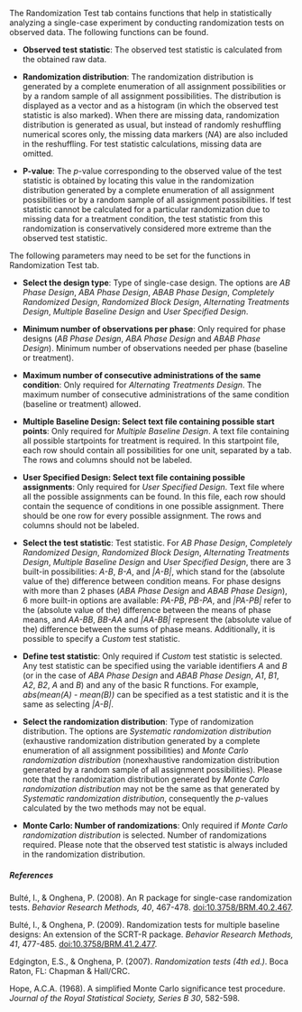 The Randomization Test tab contains functions that help in statistically analyzing a single-case experiment by conducting randomization tests on observed data. The following functions can be found.

* **Observed test statistic**: The observed test statistic is calculated from the obtained raw data.

* **Randomization distribution**: The randomization distribution is generated by a complete enumeration of all assignment possibilities or by a random sample of all assignment possibilities. The distribution is displayed as a vector and as a histogram (in which the observed test statistic is also marked). When there are missing data, randomization distribution is generated as usual, but instead of randomly reshuffling numerical scores only, the missing data markers (*NA*) are also included in the reshuffling. For test statistic calculations, missing data are omitted. 

* **P-value**: The *p*-value corresponding to the observed value of the test statistic is obtained by locating this value in the randomization distribution generated by a complete enumeration of all assignment possibilities or by a random sample of all assignment possibilities. If test statistic cannot be calculated for a particular randomization due to missing data for a treatment condition, the test statistic from this randomization is conservatively considered more extreme than the observed test statistic.

The following parameters may need to be set for the functions in Randomization Test tab.

* **Select the design type**: Type of single-case design. The options are *AB Phase Design*, *ABA Phase Design*, *ABAB Phase Design*, *Completely Randomized Design*, *Randomized Block Design*, *Alternating Treatments Design*, *Multiple Baseline Design* and *User Specified Design*.

* **Minimum number of observations per phase**: Only required for phase designs (*AB Phase Design*, *ABA Phase Design* and *ABAB Phase Design*). Minimum number of observations needed per phase (baseline or treatment).

* **Maximum number of consecutive administrations of the same condition**: Only required for *Alternating Treatments Design*. The maximum number of consecutive administrations of the same condition (baseline or treatment) allowed.

* **Multiple Baseline Design: Select text file containing possible start points**: Only required for *Multiple Baseline Design*. A text file containing all possible startpoints for treatment is required. In this startpoint file, each row should contain all possibilities for one unit, separated by a tab. The rows and columns should not be labeled.

* **User Specified Design: Select text file containing possible assignments**: Only required for *User Specified Design*. Text file where all the possible assignments can be found. In this file, each row should contain the sequence of conditions in one possible assignment. There should be one row for every possible assignment. The rows and columns should not be labeled.

* **Select the test statistic**: Test statistic. For *AB Phase Design*, *Completely Randomized Design*, *Randomized Block Design*, *Alternating Treatments Design*, *Multiple Baseline Design* and *User Specified Design*, there are 3 built-in possibilities: *A-B*, *B-A*, and *|A-B|*, which stand for the (absolute value of the) difference between condition means. For phase designs with more than 2 phases (*ABA Phase Design* and *ABAB Phase Design*), 6 more built-in options are available: *PA-PB*, *PB-PA*, and *|PA-PB|* refer to the (absolute value of the) difference between the means of phase means, and *AA-BB*, *BB-AA* and *|AA-BB|* represent the (absolute value of the) difference between the sums of phase means. Additionally, it is possible to specify a *Custom* test statistic.

* **Define test statistic**: Only required if *Custom* test statistic is selected. Any test statistic can be specified using the variable identifiers *A* and *B* (or in the case of *ABA Phase Design* and *ABAB Phase Design*, *A1*, *B1*, *A2*, *B2*, *A* and *B*) and any of the basic R functions. For example, *abs(mean(A) - mean(B))* can be specified as a test statistic and it is the same as selecting *|A-B|*.

* **Select the randomization distribution**: Type of randomization distribution. The options are *Systematic randomization distribution* (exhaustive randomization distribution generated by a complete enumeration of all assignment possibilities) and *Monte Carlo randomization distribution* (nonexhaustive randomization distribution generated by a random sample of all assignment possibilities). Please note that the randomization distribution generated by *Monte Carlo randomization distribution* may not be the same as that generated by *Systematic randomization distribution*, consequently the *p*-values calculated by the two methods may not be equal.

* **Monte Carlo: Number of randomizations**: Only required if *Monte Carlo randomization distribution* is selected. Number of randomizations required. Please note that the observed test statistic is always included in the randomization distribution.

##### **References**

Bult&eacute;, I., & Onghena, P. (2008). An R package for single-case randomization tests. *Behavior Research Methods, 40*, 467-478. [doi:10.3758/BRM.40.2.467](https://link.springer.com/article/10.3758/BRM.40.2.467).

Bult&eacute;, I., & Onghena, P. (2009). Randomization tests for multiple baseline designs: An extension of the SCRT-R package. *Behavior Research Methods, 41*, 477-485. [doi:10.3758/BRM.41.2.477](https://link.springer.com/article/10.3758/BRM.41.2.477).

Edgington, E.S., & Onghena, P. (2007). *Randomization tests (4th ed.)*. Boca Raton, FL: Chapman & Hall/CRC.

Hope, A.C.A. (1968). A simplified Monte Carlo significance test procedure. *Journal of the Royal Statistical Society, Series B 30*, 582-598.

